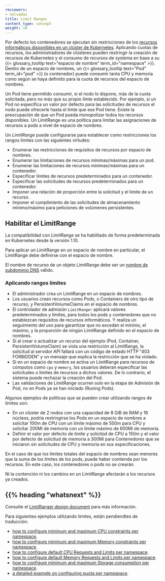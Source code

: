 ```yaml
---
reviewers:
- nelvadas
title: Limit Ranges
content_type: concept
weight: 10
---
```


<!-- overview -->

Por defecto los contenedores se ejecutan sin restricciones de los [recursos informáticos disponibles en un clúster de Kubernetes](/docs/concepts/configuration/manage-resources-containers/). Aplicando cuotas de recursos, los administradores de clústeres pueden restringir la creación de recursos de Kubernetes y el consumo de recursos de systema en base a su  {{< glossary_tooltip text="espacio de nombre" term_id="namespace" >}}.
Dentro de un espacio de nombres, un {{< glossary_tooltip text="Pod" term_id="pod" >}} (o contenedor) puede consumir tanta CPU y memoria como según se haya definido para la cuota de recursos del espacio de nombres.

Un Pod tiene permitido consumir, si el nodo lo dispone, más de la cuota solicitada, pero no más que su propio límte establecido.
Por ejemplo, si un Pod no especifica un valor por defecto para las solicitudes de recursos el nodo puede ofrecerle hasta el límte que ese Pod tiene.
Existe la preocupación de que un Pod pueda monopolizar todos los recursos disponibles. Un LimitRange es una política para limitar las asignaciones de recursos a pods a nivel de espacio de nombres.

<!-- body -->

Un _LimitRange_ puede configurarse para establecer como restricciones los rangos límites con las siguientes virtudes:

- Enumerar las restricciones de requisitos de recursos por espacio de nombres.
- Enumerar las limitaciones de recursos mínimas/máximas para un pod.
- Enumerar las limitaciones de recursos mínimas/máximas para un contenedor.
- Especificar límites de recursos predeterminados para un contenedor.
- Especificar las solicitudes de recursos predeterminados para un contenedor.
- Imponer una relación de proporción entre la solicitud y el límite de un recurso.
- Imponer el cumplimiento de las solicitudes de almacenamiento mínimo/máximo para peticiones de volúmenes persistentes.

## Habilitar el LimitRange

La compatibilidad con LimitRange se ha habilitado de forma predeterminada en Kubernetes desde la versión 1.10.

Para aplicar un LimitRange en un espacio de nombre en particular, el LimitRange debe definirse con el espacio de nombre.

El nombre de recurso de un objeto LimitRange debe ser un
[nombre de subdominio DNS](/docs/concepts/overview/working-with-objects/names#dns-subdomain-names) válido.

### Aplicando rangos límites

- El administrador crea un LimitRange en un espacio de nombres.
- Los usuarios crean recursos como Pods, o Containers de otro tipo de recurso, y PersistentVolumeClaims en el espacio de nombres.
- El controlador de admisión `LimitRanger` aplicará valores predeterminados y límites, para todos los pods y contenedores que no establezcan requisitos de recursos informáticos. Y realiza un seguimiento del uso para garantizar que no excedan el mínimo, el máximo, y la proporción de ningún LimitRange definido en el espacio de nombres.
- Si al crear o actualizar un recurso del ejemplo (Pod, Container, PersistentVolumeClaim) se viola una restricción al LimitRange, la solicitud al servidor API fallará con un código de estado HTTP "403 FORBIDDEN" y un mensaje que explica la restricción que se ha violado.
- Si en un espacio de nombre se activa un LimitRange para recursos de cómputos como `cpu` y `memory`, los usuarios deberan especificar las solicitudes o límites de recursos a dichos valores. De lo contrario, el sistema puede rechazar la creación del Pod.
- Las validaciones de LimitRange ocurren solo en la etapa de Admisión de Pod, no en Pods ya se han iniciado (Runing Pods).

Algunos ejemplos de políticas que se pueden crear utilizando rangos de límites son:

- En un clúster de 2 nodos con una capacidad de 8 GiB de RAM y 16 núcleos, podría restringirse los Pods en un espacio de nombres a solicitar 100m de CPU con un límite máximo de 500m para CPU y solicitar 200Mi de memoria con un límite máximo de 600Mi de memoria.
- Definir el valor por defecto de límite y solicitúd de CPU a 150m y el valor por defecto de solicitud de memoria a 300Mi para Contenedores que se iniciaron sin solicitudes de CPU y memoria en sus especificaciones.

En el caso de que los límites totales del espacio de nombres sean menores que la suma de los límites de los pods,
puede haber contienda por los recursos. En este caso, los contenedores o pods no se crearán.

Ni la contención ni los cambios en un LimitRange afectarán a los recursos ya creados.

## {{% heading "whatsnext" %}}

Consulte el [LimitRanger design document](https://git.k8s.io/community/contributors/design-proposals/resource-management/admission_control_limit_range.md) para más información.

Para siguientes ejemplos utilizando límites, están pendiendtes de traducción:

- [how to configure minimum and maximum CPU constraints per namespace](/docs/tasks/administer-cluster/manage-resources/cpu-constraint-namespace/).
- [how to configure minimum and maximum Memory constraints per namespace](/docs/tasks/administer-cluster/manage-resources/memory-constraint-namespace/).
- [how to configure default CPU Requests and Limits per namespace](/docs/tasks/administer-cluster/manage-resources/cpu-default-namespace/).
- [how to configure default Memory Requests and Limits per namespace](/docs/tasks/administer-cluster/manage-resources/memory-default-namespace/).
- [how to configure minimum and maximum Storage consumption per namespace](/docs/tasks/administer-cluster/limit-storage-consumption/#limitrange-to-limit-requests-for-storage).
- [a detailed example on configuring quota per namespace](/docs/tasks/administer-cluster/manage-resources/quota-memory-cpu-namespace/).
